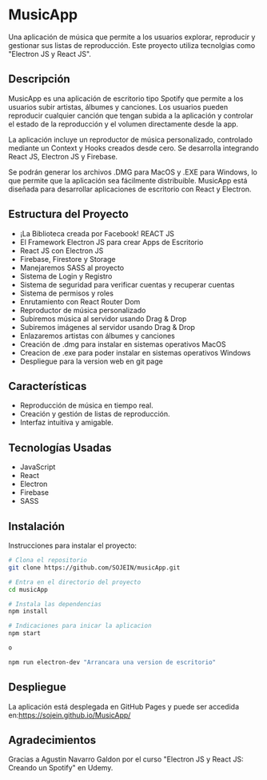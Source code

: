 # MusicApp

Una aplicación de música que permite a los usuarios explorar, reproducir y gestionar sus listas de reproducción. Este proyecto utiliza tecnolgias como "Electron JS y React JS".

## Descripción

MusicApp es una aplicación de escritorio tipo Spotify que permite a los usuarios subir artistas, álbumes y canciones. Los usuarios pueden reproducir cualquier canción que tengan subida a la aplicación y controlar el estado de la reproducción y el volumen directamente desde la app.

La aplicación incluye un reproductor de música personalizado, controlado mediante un Context y Hooks creados desde cero. Se desarrolla integrando React JS, Electron JS y Firebase.

Se podrán generar los archivos .DMG para MacOS y .EXE para Windows, lo que permite que la aplicación sea fácilmente distribuible. MusicApp está diseñada para desarrollar aplicaciones de escritorio con React y Electron.

## Estructura del Proyecto

- ¡La Biblioteca creada por Facebook! REACT JS
- El Framework Electron JS para crear Apps de Escritorio
- React JS con Electron JS
- Firebase, Firestore y Storage
- Manejaremos SASS al proyecto
- Sistema de Login y Registro
- Sistema de seguridad para verificar cuentas y recuperar cuentas
- Sistema de permisos y roles
- Enrutamiento con React Router Dom
- Reproductor de música personalizado
- Subiremos música al servidor usando Drag & Drop
- Subiremos imágenes al servidor usando Drag & Drop
- Enlazaremos artistas con álbumes y canciones
- Creación de .dmg para instalar en sistemas operativos MacOS
- Creacion de .exe para poder instalar en sistemas operativos Windows
- Despliegue para la version web en git page

## Características

- Reproducción de música en tiempo real.
- Creación y gestión de listas de reproducción.
- Interfaz intuitiva y amigable.

## Tecnologías Usadas

- JavaScript
- React
- Electron
- Firebase
- SASS

## Instalación

Instrucciones para instalar el proyecto:

```bash
# Clona el repositorio
git clone https://github.com/SOJEIN/musicApp.git

# Entra en el directorio del proyecto
cd musicApp

# Instala las dependencias
npm install

# Indicaciones para inicar la aplicacion
npm start

o

npm run electron-dev "Arrancara una version de escritorio"


```

## Despliegue

La aplicación está desplegada en GitHub Pages y puede ser accedida en:https://sojein.github.io/MusicApp/

## Agradecimientos

Gracias a Agustin Navarro Galdon por el curso "Electron JS y React JS: Creando un Spotify" en Udemy.
